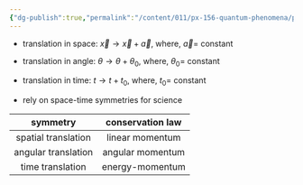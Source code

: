 ```yaml
---
{"dg-publish":true,"permalink":"/content/011/px-156-quantum-phenomena/px-156-b-particle-physics/px-156-i-symmetries/px-156-i2-continuous-symmetries/","noteIcon":"1","created":"2025-08-27T13:14:00.768+01:00","updated":"2024-11-26T20:03:25.000+00:00"}
---
```


- translation in space: $\vec x \to \vec x + \vec a$, where, $\vec a=$ constant
- translation in angle: $\theta \to \theta + \theta_{0}$, where, $\theta_{0}=$ constant
- translation in time: $t \to t + t_{0}$, where, ${} t_{0}=$ constant

- rely on space-time symmetries for science

|      symmetry       | conservation law |
|:-------------------:|:----------------:|
| spatial translation | linear momentum  |
| angular translation | angular momentum |
|  time translation   | energy-momentum  |
